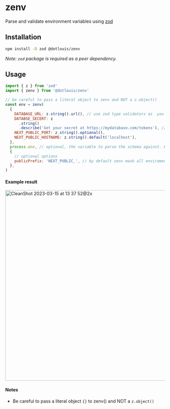 # zenv

Parse and validate environment variables using [zod](https://zod.dev/)

## Installation

```bash
npm install -D zod @dotlouis/zenv
```

_Note: `zod` package is required as a peer dependency._

## Usage

```javascript
import { z } from 'zod'
import { zenv } from '@dotlouis/zenv'

// be careful to pass a literal object to zenv and NOT a z.object()
const env = zenv(
  {
    DATABASE_URL: z.string().url(), // use zod type validators as  you would normaly
    DATABSE_SECERT: z
      .string()
      .describe('Get your secret at https://mydatabase.com/tokens'), // Add a description that will be displayed if the variable is missing or defaulted
    NEXT_PUBLIC_PORT: z.string().optional(),
    NEXT_PUBLIC_HOSTNAME: z.string().default('localhost'),
  },
  process.env, // optional, the variable to parse the schema against. By default zenv will scan process.env
  {
    // optional options
    publicPrefix: 'NEXT_PUBLIC_', // by default zenv mask all enviroment variable. Specify a prefix to display the variables (DON'T USE IT FOR SENSITIVE VARIABLES such as secrets)
  },
)
```

#### Example result

<img width="603" alt="CleanShot 2023-03-15 at 13 37 52@2x" src="https://user-images.githubusercontent.com/1891109/225311482-466d2c0c-4d2f-49e9-b22b-78e184d889c7.png">

#### Notes

- Be careful to pass a literal object `{}` to zenv() and NOT a `z.object()`
